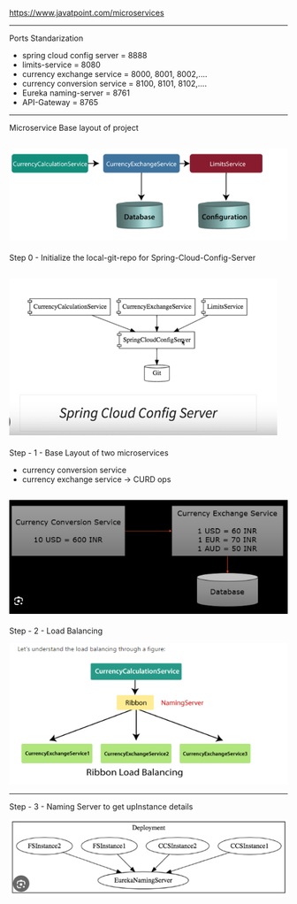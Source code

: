 https://www.javatpoint.com/microservices

---------------------------------------
Ports Standarization

- spring cloud config server = 8888
- limits-service = 8080
- currency exchange service = 8000, 8001, 8002,....
- currency conversion service = 8100, 8101, 8102,....
- Eureka naming-server = 8761
- API-Gateway = 8765

----------------------------------------
Microservice Base layout of project

![img_1.png](img_1.png)
-----------------------------------------
Step 0 - Initialize the local-git-repo for Spring-Cloud-Config-Server

![img.png](img.png)
-----------------------------------------
Step - 1 - Base Layout of two microservices

- currency conversion service
- currency exchange service -> CURD ops

![img_2.png](img_2.png)
-----------------------------------------
Step - 2 - Load Balancing

![img_3.png](img_3.png)

------------------------------------------
Step - 3 - Naming Server to get upInstance details

![img_4.png](img_4.png)